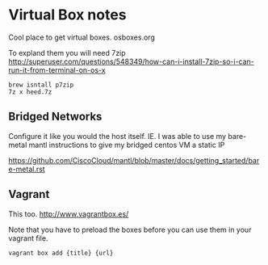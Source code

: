 # Virtual Box notes

Cool place to get virtual boxes.  osboxes.org

To expland them you will need 7zip http://superuser.com/questions/548349/how-can-i-install-7zip-so-i-can-run-it-from-terminal-on-os-x

    brew isntall p7zip
    7z x heed.7z

## Bridged Networks

Configure it like you would the host itself. IE.  I was able to use my bare-metal mantl instructions to
give my bridged centos VM a static IP

https://github.com/CiscoCloud/mantl/blob/master/docs/getting_started/bare-metal.rst


## Vagrant

This too.  http://www.vagrantbox.es/

Note that you have to preload the boxes before you can use them in your
vagrant file.

    vagrant box add {title} {url}

